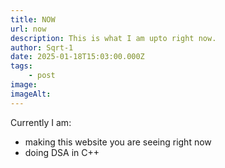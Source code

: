 ```yaml
---
title: NOW
url: now
description: This is what I am upto right now.
author: Sqrt-1
date: 2025-01-18T15:03:00.000Z
tags:
    - post
image:
imageAlt:
---
```


Currently I am:
- making this website you are seeing right now
- doing DSA in C++